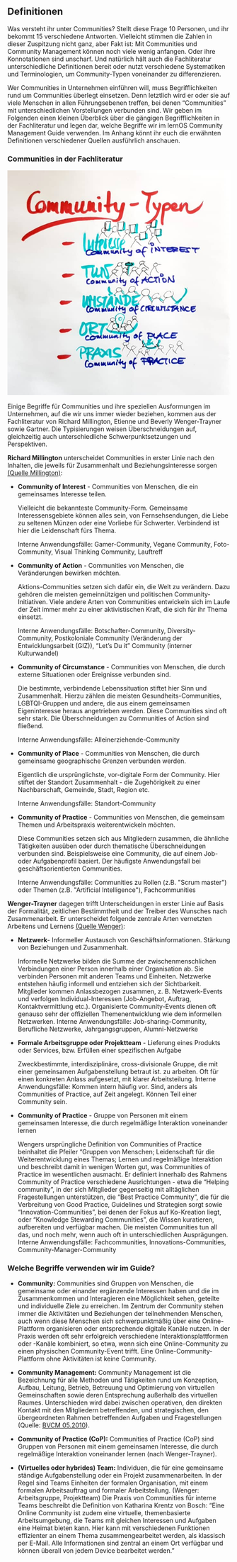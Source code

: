 ## Definitionen

Was versteht ihr unter Communities? Stellt diese Frage 10 Personen, und
ihr bekommt 15 verschiedene Antworten. Vielleicht stimmen die Zahlen in
dieser Zuspitzung nicht ganz, aber Fakt ist: Mit Communities und
Community Management können noch viele wenig anfangen. Oder ihre
Konnotationen sind unscharf. Und natürlich hält auch die Fachliteratur
unterschiedliche Definitionen bereit oder nutzt verschiedene
Systematiken und Terminologien, um Community-Typen voneinander zu
differenzieren.

Wer Communities in Unternehmen einführen will, muss Begrifflichkeiten
rund um Communities überlegt einsetzen. Denn letztlich wird er oder sie
auf viele Menschen in allen Führungsebenen treffen, bei denen
“Communities” mit unterschiedlichen Vorstellungen verbunden sind. Wir
geben im Folgenden einen kleinen Überblick über die gängigen
Begrifflichkeiten in der Fachliteratur und legen dar, welche Begriffe
wir im lernOS Community Management Guide verwenden. Im Anhang könnt ihr
euch die erwähnten Definitionen verschiedener Quellen ausführlich
anschauen.

### Communities in der Fachliteratur

![](images/Community_Typen.png)

Einige Begriffe für Communities und ihre speziellen Ausformungen im
Unternehmen, auf die wir uns immer wieder beziehen, kommen aus der
Fachliteratur von Richard Millington, Etienne und Beverly Wenger-Trayner
sowie Gartner. Die Typisierungen weisen Überschneidungen auf,
gleichzeitig auch unterschiedliche Schwerpunktsetzungen und
Perspektiven.

**Richard Millington** unterscheidet Communities in erster Linie nach den
Inhalten, die jeweils für Zusammenhalt und Beziehungsinteresse sorgen [(Quelle Millington)](https://stangarfield.medium.com/types-of-communities-enterprise-social-network-groups-a-trail-that-collects-77df73ec2c8f):

+ **Community of Interest** - Communities von Menschen, die ein gemeinsames Interesse teilen.
  
    Vielleicht die bekannteste Community-Form. Gemeinsame Interessensgebiete können alles sein, von Fernsehsendungen, die Liebe zu seltenen Münzen oder eine Vorliebe für Schwerter. Verbindend ist hier die Leidenschaft fürs Thema.
  
    Interne Anwendungsfälle: Gamer-Community, Vegane Community, Foto-Community, Visual Thinking Community, Lauftreff

+ **Community of Action** - Communities von Menschen, die Veränderungen bewirken möchten.
  
    Aktions-Communities setzen sich dafür ein, die Welt zu verändern. Dazu gehören die meisten gemeinnützigen und politischen Community-Initiativen. Viele andere Arten von Communities entwickeln sich im Laufe der Zeit immer mehr zu einer aktivistischen Kraft, die sich für ihr Thema einsetzt.
  
    Interne Anwendungsfälle: Botschafter-Community, Diversity-Community, Postkoloniale Community (Veränderung der Entwicklungsarbeit (GIZ)), “Let’s Du it” Community (interner Kulturwandel)

+ **Community of Circumstance** - Communities von Menschen, die durch externe Situationen oder Ereignisse verbunden sind.
  
    Die bestimmte, verbindende Lebenssituation stiftet hier Sinn und Zusammenhalt. Hierzu zählen die meisten Gesundheits-Communities, LGBTQI-Gruppen und andere, die aus einem gemeinsamen Eigeninteresse heraus angetrieben werden. Diese Communities sind oft sehr stark. Die Überschneidungen zu Communities of Action sind fließend.
  
    Interne Anwendungsfälle: Alleinerziehende-Community

+ **Community of Place** - Communities von Menschen, die durch gemeinsame geographische Grenzen verbunden werden.
  
    Eigentlich die ursprünglichste, vor-digitale Form der Community. Hier stiftet der Standort Zusammenhalt - die Zugehörigkeit zu einer Nachbarschaft, Gemeinde, Stadt, Region etc.
  
    Interne Anwendungsfälle: Standort-Community

+ **Community of Practice** - Communities von Menschen, die gemeinsam Themen und Arbeitspraxis weiterentwickeln möchten.
  
    Diese Communities setzen sich aus Mitgliedern zusammen, die ähnliche Tätigkeiten ausüben oder durch thematische Überschneidungen verbunden sind. Beispielsweise eine Community, die auf einem Job- oder Aufgabenprofil basiert. Der häufigste Anwendungsfall bei geschäftsorientierten Communities.
  
    Interne Anwendungsfälle: Communities zu Rollen (z.B. "Scrum master") oder Themen (z.B. "Artificial Intelligence"), Fachcommunities

**Wenger-Trayner** dagegen trifft Unterscheidungen in erster Linie auf Basis
der Formalität, zeitlichen Bestimmtheit und der Treiber des Wunsches
nach Zusammenarbeit. Er unterscheidet folgende zentrale Arten vernetzten
Arbeitens und Lernens [(Quelle Wenger)](https://socialnow.org/teams-communities-networks-core/):

+ **Netzwerk**- Informeller Austausch von Geschäftsinformationen. Stärkung von Beziehungen und Zusammenhalt.
  
    Informelle Netzwerke bilden die Summe der zwischenmenschlichen Verbindungen einer Person innerhalb einer Organisation ab. Sie verbinden Personen mit anderen Teams und Einheiten. Netzwerke entstehen häufig informell und entziehen sich der Sichtbarkeit. Mitglieder kommen Anlassbezogen zusammen, z. B. Netzwerk-Events und verfolgen Individual-Interessen (Job-Angebot, Auftrag, Kontaktvermittlung etc.). Organisierte Community-Events dienen oft genauso sehr der offiziellen Themenentwicklung wie dem informellen Netzwerken.
    Interne Anwendungsfälle: Job-sharing-Community, Berufliche Netzwerke, Jahrgangsgruppen, Alumni-Netzwerke
- **Formale Arbeitsgruppe oder Projektteam** - Lieferung eines Produkts oder Services, bzw. Erfüllen einer spezifischen Aufgabe
  
    Zweckbestimmte, interdisziplinäre, cross-divisionale Gruppe, die mit einer gemeinsamen Aufgabenstellung betraut ist. zu arbeiten. Oft für einen konkreten Anlass aufgesetzt, mit klarer Arbeitsteilung.
    Interne Anwendungsfälle: Kommen intern häufig vor. Sind, anders als Communities of Practice, auf Zeit angelegt. Können Teil einer Community sein.

- **Community of Practice** - Gruppe von Personen mit einem gemeinsamen Interesse, die durch regelmäßige Interaktion voneinander lernen
  
    Wengers ursprüngliche Definition von Communities of Practice beinhaltet die Pfeiler “Gruppen von Menschen; Leidenschaft für die Weiterentwicklung eines Themas; Lernen und regelmäßige Interaktion und beschreibt damit in wenigen Worten gut, was Communities of Practice im wesentlichen ausmacht. Er definiert innerhalb des Rahmens Community of Practice verschiedene Ausrichtungen - etwa die “Helping community”, in der sich Mitglieder gegenseitig mit alltäglichen Fragestellungen unterstützen, die “Best Practice Community”, die für die Verbreitung von Good Practice, Guidelines und Strategien sorgt sowie “Innovation-Communities”, bei denen der Fokus auf Ko-Kreation liegt, oder “Knowledge Stewarding Communities”, die Wissen kuratieren, aufbereiten und verfügbar machen. Die meisten Communities tun all das, und noch mehr, wenn auch oft in unterschiedlichen Ausprägungen.
    Interne Anwendungsfälle: Fachcommunities, Innovations-Communities, Community-Manager-Community

### Welche Begriffe verwenden wir im Guide?

- **Community:** Communities sind Gruppen von Menschen, die gemeinsame
  oder einander ergänzende Interessen haben und die im Zusammenkommen
  und Interagieren eine Möglichkeit sehen, geteilte und individuelle
  Ziele zu erreichen. Im Zentrum der Community stehen immer die
  Aktivitäten und Beziehungen der teilnehmenden Menschen, auch wenn
  diese Menschen sich schwerpunktmäßig über eine Online-Plattform
  organisieren oder entsprechende digitale Kanäle nutzen. In der
  Praxis werden oft sehr erfolgreich verschiedene
  Interaktionsplattformen oder -Kanäle kombiniert, so etwa, wenn sich
  eine Online-Community zu einen physischen Community-Event trifft.
  Eine Online-Community-Plattform ohne Aktivitäten ist keine
  Community.

- **Community Management:** Community Management ist die Bezeichnung
  für alle Methoden und Tätigkeiten rund um Konzeption, Aufbau,
  Leitung, Betrieb, Betreuung und Optimierung von virtuellen
  Gemeinschaften sowie deren Entsprechung außerhalb des virtuellen
  Raumes. Unterschieden wird dabei zwischen operativen, den direkten
  Kontakt mit den Mitgliedern betreffenden, und strategischen, den
  übergeordneten Rahmen betreffenden Aufgaben und Fragestellungen
  (Quelle: [BVCM 05.2010](https://www.bvcm.org/2010/05/veroffentlichung-der-offiziellen-definition-community-management/)).

- **Community of Practice (CoP):** Communities of Practice (CoP) sind
  Gruppen von Personen mit einem gemeinsamen Interesse, die durch
  regelmäßige Interaktion voneinander lernen (nach Wenger-Trayner).

- **(Virtuelles oder hybrides) Team:** Individuen, die für eine
  gemeinsame ständige Aufgabenstellung oder ein Projekt
  zusammenarbeiten. In der Regel sind Teams Einheiten der formalen
  Organisation, mit einem formalen Arbeitsauftrag und formaler
  Arbeitsteilung. (Wenger: Arbeitsgruppe, Projektteam) Die Praxis von
  Communities für interne Teams beschreibt die Definition von
  Katharina Krentz von Bosch: “Eine Online Community ist zudem eine
  virtuelle, themenbasierte Arbeitsumgebung, die Teams mit gleichen
  Interessen und Aufgaben eine Heimat bieten kann. Hier kann mit
  verschiedenen Funktionen effizienter an einem Thema
  zusammengearbeitet werden, als klassisch per E-Mail. Alle
  Informationen sind zentral an einem Ort verfügbar und können überall
  von jedem Device bearbeitet werden.”
